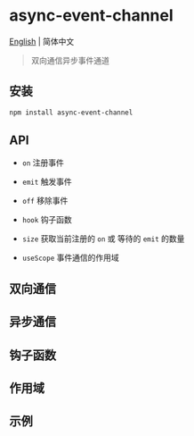 # async-event-channel

[English](./README.md) | 简体中文

> 双向通信异步事件通道

## 安装

```bash
npm install async-event-channel
```

## API

- `on` 注册事件

- `emit` 触发事件

- `off` 移除事件

- `hook` 钩子函数

- `size` 获取当前注册的 `on` 或 等待的 `emit` 的数量

- `useScope` 事件通信的作用域

## 双向通信

## 异步通信

## 钩子函数

## 作用域

## 示例
